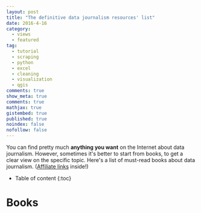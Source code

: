 ```yaml
---
layout: post
title: "The definitive data journalism resources' list"
date: 2016-4-16
category: 
  - views
  - featured
tag:
  - tutorial
  - scraping
  - python
  - excel
  - cleaning
  - visualization
  - qgis
comments: true
show_meta: true
comments: true
mathjax: true
gistembed: true
published: true
noindex: false
nofollow: false
---
```


You can find pretty much **anything you want** on the Internet about data journalism. However, sometimes it's better to start from books, to get a clear view on the specific topic. Here's a list of must-read books about data journalism.
([Affiliate links](https://en.wikipedia.org/wiki/Affiliate_marketing) inside!)

<!--more-->

* Table of content
{:toc}

# Books








